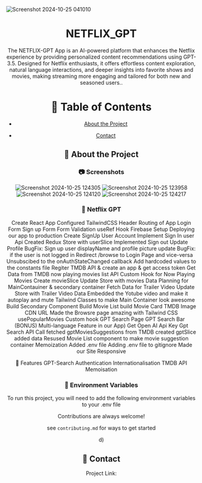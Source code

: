 ![Screenshot 2024-10-25 041010](https://github.com/user-attachments/assets/d634c4bb-90e0-4913-8e45-e1c916f38340)

<div align='center'>


<h1>NETFLIX_GPT</h1>
<p>The NETFLIX-GPT App is an AI-powered platform that enhances the Netflix experience by providing personalized content recommendations using GPT-3.5. Designed for Netflix enthusiasts, it offers effortless content exploration, natural language interactions, and deeper insights into favorite shows and movies, making streaming more engaging and tailored for both new and seasoned users..</p>


# :notebook_with_decorative_cover: Table of Contents

- [About the Project](#star2-about-the-project)

- [Contact](#handshake-contact)

## :star2: About the Project

### :camera: Screenshots
![Screenshot 2024-10-25 124305](https://github.com/user-attachments/assets/ff9fd277-4ab3-4b67-83e6-7890b4e79f4d)
![Screenshot 2024-10-25 123958](https://github.com/user-attachments/assets/7e336a61-2810-4ddb-8280-24c3f4f43ced)
![Screenshot 2024-10-25 124120](https://github.com/user-attachments/assets/9d4f49c4-178d-4c4c-ae32-5404778382a5)
![Screenshot 2024-10-25 124217](https://github.com/user-attachments/assets/1b4207fc-b104-4abf-ad73-d31e22a9b00f)

### :dart: Netflix GPT

Create React App
Configured TailwindCSS
Header
Routing of App
Login Form
Sign up Form
Form Validation
useRef Hook
Firebase Setup
Deploying our app to production
Create SignUp User Account
Implement Sign In user Api
Created Redux Store with userSlice
Implemented Sign out
Update Profile
BugFix: Sign up user displayName and profile picture update
BugFix: if the user is not logged in Redirect /browse to Login Page and vice-versa
Unsubscibed to the onAuthStateChanged callback
Add hardcoded values to the constants file
Regiter TMDB API & create an app & get access token
Get Data from TMDB now playing movies list API
Custom Hook for Now Playing Movies
Create movieSlice
Update Store with movies Data
Planning for MainContauiner & secondary container
Fetch Data for Trailer Video
Update Store with Trailer Video Data
Embedded the Yotube video and make it autoplay and mute
Tailwind Classes to make Main Container look awesome
Build Secondary Component
Build Movie List
build Movie Card
TMDB Image CDN URL
Made the Browsre page amazing with Tailwind CSS
usePopularMovies Custom hook
GPT Search Page
GPT Search Bar
(BONUS) Multi-language Feature in our App)
Get Open AI Api Key
Gpt Search API Call
fetched gptMoviesSuggestions from TMDB
created gptSlice added data
Resused Movie List component to make movie suggestion container
Memoization
Added .env file
Adding .env file to gitignore
Made our Site Responsive


🎯 Features
GPT-Search
Authentication
Internationalisation
TMDB API
Memoisation

### :key: Environment Variables

To run this project, you will need to add the following environment variables to your .env file






Contributions are always welcome!

see `contributing.md` for ways to get started

d)

## :handshake: Contact



Project Link: 

